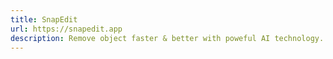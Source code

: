 ```yaml
---
title: SnapEdit
url: https://snapedit.app
description: Remove object faster & better with poweful AI technology.
---
```

